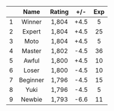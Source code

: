 | |Name|Rating|+/-|Exp|
|-|:--:|:----:|:-:|:-:|
|1|Winner|1,804|+4.5|5|
|2|Expert|1,804|+4.5|25|
|3|Moto|1,804|+4.5|5|
|4|Master|1,802|-4.5|36|
|5|Awful|1,800|+4.5|10|
|6|Loser|1,800|-4.5|10|
|7|Beginner|1,796|-4.5|15|
|8|Yuki|1,796|-4.5|5|
|9|Newbie|1,793|-6.6|11|
